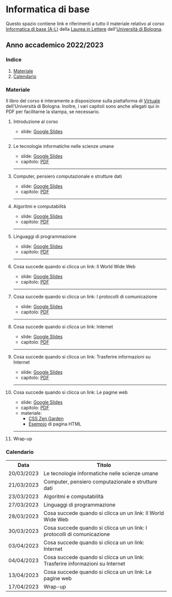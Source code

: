 # Informatica di base

Questo spazio contiene link e riferimenti a tutto il materiale relativo al corso [Informatica di base (A-L)](https://www.unibo.it/it/didattica/insegnamenti/insegnamento/2022/393680) della [Laurea in Lettere](https://corsi.unibo.it/laurea/lettere) dell'[Università di Bologna](http://www.unibo.it).


## Anno accademico 2022/2023

### Indice

1. [Materiale](#materiale)
2. [Calendario](#calendario)

### Materiale

Il libro del corso è interamente a disposizione sulla piattaforma di [Virtuale](https://virtuale.unibo.it) dell'Università di Bologna. Inoltre, i vari capitoli sono anche allegati qui in PDF per facilitarne la stampa, se necessario.

1. Introduzione al corso
   * slide: [Google Slides](https://tinyurl.com/bi1819-00)
   <hr />

2. Le tecnologie informatiche nelle scienze umane
   * slide: [Google Slides](https://tinyurl.com/bi1819-09)
   * capitolo: [PDF](https://basic-inf.github.io/2022-2023/chapters/09.pdf)
    <hr />
   
3. Computer, pensiero computazionale e strutture dati
   * slide: [Google Slides](https://tinyurl.com/bi1819-01)
   * capitolo: [PDF](https://basic-inf.github.io/2022-2023/chapters/01.pdf)
   <hr />

4. Algoritmi e computabilità
   * slide: [Google Slides](https://tinyurl.com/bi1819-02)
   * capitolo: [PDF](https://basic-inf.github.io/2022-2023/chapters/02.pdf)
   <hr />

5. Linguaggi di programmazione
   * slide: [Google Slides](https://tinyurl.com/bi1819-03)
   * capitolo: [PDF](https://basic-inf.github.io/2022-2023/chapters/03.pdf)
   <hr />

6. Cosa succede quando si clicca un link: Il World Wide Web
   * slide: [Google Slides](https://tinyurl.com/bi1819-04)
   * capitolo: [PDF](https://basic-inf.github.io/2022-2023/chapters/04.pdf)
   <hr />

7. Cosa succede quando si clicca un link: I protocolli di comunicazione
   * slide: [Google Slides](https://tinyurl.com/bi1819-05)
   * capitolo: [PDF](https://basic-inf.github.io/2022-2023/chapters/05.pdf)
   <hr />

8. Cosa succede quando si clicca un link: Internet
   * slide: [Google Slides](https://tinyurl.com/bi1819-06)
   * capitolo: [PDF](https://basic-inf.github.io/2022-2023/chapters/06.pdf)
   <hr />

9. Cosa succede quando si clicca un link: Trasferire informazioni su Internet
   * slide: [Google Slides](https://tinyurl.com/bi1819-07)
   * capitolo: [PDF](https://basic-inf.github.io/2022-2023/chapters/07.pdf)
   <hr />

10. Cosa succede quando si clicca un link: Le pagine web
    * slide: [Google Slides](https://tinyurl.com/bi1819-08)
    * capitolo: [PDF](https://basic-inf.github.io/2022-2023/chapters/08.pdf)
    * materiale:
      * [CSS Zen Garden](http://www.csszengarden.com/)
      * [Esempio](https://basic-inf.github.io/2022-2023/material/example.html) di pagina HTML
    <hr />

11. Wrap-up
    <br />


### Calendario

<table>
    <tr><th>Data</th><th>Titolo</th></tr>
    <tr><td>20/03/2023</td><td>Le tecnologie informatiche nelle scienze umane</td></tr>
    <tr><td>21/03/2023</td><td>Computer, pensiero computazionale e strutture dati</td></tr>
    <tr><td>23/03/2023</td><td>Algoritmi e computabilità</td></tr>
    <tr><td>27/03/2023</td><td>Linguaggi di programmazione</td></tr>
    <tr><td>28/03/2023</td><td>Cosa succede quando si clicca un un link: Il World Wide Web</td></tr>
    <tr><td>30/03/2023</td><td>Cosa succede quando si clicca un un link: I protocolli di comunicazione</td></tr>
    <tr><td>03/04/2023</td><td>Cosa succede quando si clicca un un link: Internet</td></tr>
    <tr><td>04/04/2023</td><td>Cosa succede quando si clicca un un link: Trasferire informazioni su Internet</td></tr>
    <tr><td>13/04/2023</td><td>Cosa succede quando si clicca un un link: Le pagine web</td></tr>
    <tr><td>17/04/2023</td><td>Wrap-up</td></tr>
</table>
    
